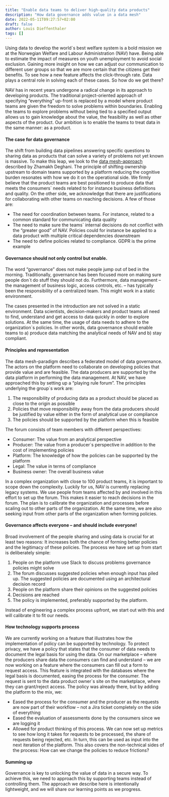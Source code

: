 ```yaml
---
title: "Enable data teams to deliver high-quality data products"
description: "How data governance adds value in a data mesh"
date: 2022-05-11T09:27:57+02:00
draft: false
author: Louis Dieffenthaler
tags: []
---
```

Using data to develop the world`s best welfare system is a bold mission we at the Norwegian Welfare and Labour Administration (NAV) have.
Being able to estimate the impact of measures on youth unemployment to avoid social exclusion.
Gaining more insight on how we can adjust our communication to different user groups so that we are more certain that the citizens get their benefits.
To see how a new feature affects the click-through rate.
Data plays a central role in solving each of these cases.
So how do we get there?

NAV has in recent years undergone a radical change in its approach to developing products.
The traditional project-oriented approach of specifying “everything” up-front is replaced by a model where product teams are given the freedom to solve problems within boundaries.
Enabling the teams to explore problems without being tied to a specified output allows us to gain knowledge about the value, the feasibility as well as other aspects of the product.
Our ambition is to enable the teams to treat data in the same manner: as a product.

#### The case for data governance
The shift from building data pipelines answering specific questions to sharing data as products that can solve a variety of problems not yet known is massive.
To make this leap, we look to the [data mesh-approach](https://martinfowler.com/articles/data-mesh-principles.html) described by Zhamakh Deghani.
The principle of shifting ownership upstream to domain teams supported by a platform reducing the cognitive burden resonates with how we do it on the operational side.
We firmly believe that the product teams are best positioned to produce data that meets the consumers` needs related to for instance business definitions and quality.
On the other side, we acknowledge that there are justifications for collaborating with other teams on reaching decisions.
A few of those are:
-	The need for coordination between teams. For instance, related to a common standard for communicating data quality
-	The need to make sure the teams´ internal decisions do not conflict with the “greater good” of NAV. Policies could for instance be applied to a data product with multiple critical dependencies downstream
-	The need to define policies related to compliance. GDPR is the prime example

#### Governance should not only control but enable.
The word “governance” does not make people jump out of bed in the morning.
Traditionally, governance has been focused more on making sure people don`t do stuff they should not do.
Furthermore, data management – the management of business logic, access controls, etc. – has typically been the responsibility of a centralized team.
This might work in a static environment.

The cases presented in the introduction are not solved in a static environment.
Data scientists, decision-makers and product teams all need to find, understand and get access to data quickly in order to explore solutions.
At the same time, the usage of data needs to adhere to the organization`s policies.
In other words, data governance should enable teams to a) produce data matching the analytical needs of NAV and b) stay compliant.

#### Principles and representation
The data mesh-paradigm describes a federated model of data governance.
The actors on the platform need to collaborate on developing policies that provide value and are feasible.
The data producers are supported by the data platform in performing the data management.
At NAV, we have approached this by setting up a “playing rule forum”.
The principles underlying the group`s work are:
1.	The responsibility of producing data as a product should be placed as close to the origin as possible
2.	Policies that move responsibility away from the data producers should be justified by value either in the form of analytical use or compliance
3.	The policies should be supported by the platform when this is feasible

The forum consists of team members with different perspectives:
-	Consumer: The value from an analytical perspective
-	Producer: The value from a producer`s perspective in addition to the cost of implementing policies
-	Platform: The knowledge of how the policies can be supported by the platform
-	Legal: The value in terms of compliance
-	Business owner: The overall business value

In a complex organization with close to 100 product teams, it is important to scope down the complexity.
Luckily for us, NAV is currently replacing legacy systems.
We use people from teams affected by and involved in this effort to set up the forum.
This makes it easier to reach decisions in the forum.
The plan is to calibrate the organization and processes before scaling out to other parts of the organization.
At the same time, we are also seeking input from other parts of the organization when forming policies.

#### Governance affects everyone – and should include everyone!
Broad involvement of the people sharing and using data is crucial for at least two reasons:
It increases both the chance of forming better policies and the legitimacy of these policies.
The process we have set up from start is deliberately simple:
1.	People on the platform use Slack to discuss problems governance policies might solve
2.	The forum discusses suggested policies when enough input has piled up. The suggested policies are documented using an architectural decision record
3.	People on the platform share their opinions on the suggested policies
4.	Decisions are reached
5.	The policy is implemented, preferably supported by the platform.

Instead of engineering a complex process upfront, we start out with this and will calibrate it to fit our needs.

#### How technology supports process
We are currently working on a feature that illustrates how the implementation of policy can be supported by technology.
To protect privacy, we have a policy that states that the consumer of data needs to document the legal basis for using the data.
On our marketplace – where the producers share data the consumers can find and understand – we are now working on a feature where the consumers can fill out a form to request access.
This feature is integrated with the databases where the legal basis is documented, easing the process for the consumer.
The request is sent to the data product owner`s site on the marketplace, where they can grant/reject access.
The policy was already there, but by adding the platform to the mix, we:
-	Eased the process for the consumer and the producer as the requests are now part of their workflow – not a Jira ticket completely on the side of everything
-	Eased the evaluation of assessments done by the consumers since we are logging it
-	Allowed for product thinking of this process. We can now set up metrics to see how long it takes for requests to be processed, the share of requests being rejected, etc. In turn, this can be used as input into the next iteration of the platform. This also covers the non-technical sides of the process: How can we change the policies to reduce frictions?

#### Summing up
Governance is key to unlocking the value of data in a secure way.
To achieve this, we need to approach this by supporting teams instead of controlling them.
The approach we describe here is intentionally lightweight, and we will share our learning points as we progress. 
